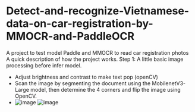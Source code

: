 # Detect-and-recognize-Vietnamese-data-on-car-registration-by-MMOCR-and-PaddleOCR
A project to test model Paddle and MMOCR to read car registration photos
A quick description of how the project works.
Step 1: A little basic image processing before infer model.
- Adjust brightness and contrast to make text pop (openCV)
- Scan the image by segmenting the document using the MobilenetV3-Large model, then determine the 4 corners and flip the image using OpenCV.
- ![image](https://github.com/nndang27/Detect-and-recognize-Vietnamese-data-on-car-registration-by-MMOCR-and-PaddleOCR/assets/97721662/6896e978-60a2-448c-803e-ac72573a677d)
![image](https://github.com/nndang27/Detect-and-recognize-Vietnamese-data-on-car-registration-by-MMOCR-and-PaddleOCR/assets/97721662/4f724929-e31c-4133-a55d-12a1dd015d9b)
